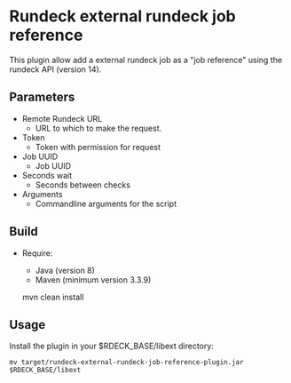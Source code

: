 # Rundeck external rundeck job reference

This plugin allow add a external rundeck job as a "job reference" using the rundeck API (version 14).

## Parameters

 - Remote Rundeck URL
    - URL to which to make the request.
 - Token
    - Token with permission for request
 - Job UUID
    - Job UUID
 - Seconds wait
    - Seconds between checks
 - Arguments
    - Commandline arguments for the script

## Build

 - Require:
    - Java (version 8)
    - Maven (minimum version 3.3.9)

    mvn clean install

## Usage

Install the plugin in your $RDECK_BASE/libext directory:

    mv target/rundeck-external-rundeck-job-reference-plugin.jar $RDECK_BASE/libext

